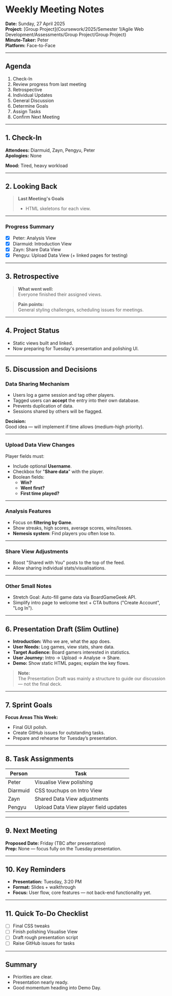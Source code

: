 # Weekly Meeting Notes

**Date:** Sunday, 27 April 2025  
**Project:** [Group Project](Coursework/2025/Semester 1/Agile Web Development/Assessments/Group Project/Group Project)  
**Minute-Taker:** Peter  
**Platform:** Face-to-Face  

---

## Agenda

1. Check-In
2. Review progress from last meeting
3. Retrospective
4. Individual Updates
5. General Discussion
6. Determine Goals
7. Assign Tasks
8. Confirm Next Meeting

---

## 1. Check-In

**Attendees:** Diarmuid, Zayn, Pengyu, Peter  
**Apologies:** None

**Mood:** Tired, heavy workload

---

## 2. Looking Back

> **Last Meeting's Goals**  
> - HTML skeletons for each view.

---

### Progress Summary

- [x] Peter: Analysis View
- [x] Diarmuid: Introduction View
- [x] Zayn: Share Data View
- [x] Pengyu: Upload Data View (+ linked pages for testing)

---

## 3. Retrospective

> **What went well:**  
> Everyone finished their assigned views.

> **Pain points:**  
> General styling challenges, scheduling issues for meetings.

---

## 4. Project Status

- Static views built and linked.
- Now preparing for Tuesday's presentation and polishing UI.

---

## 5. Discussion and Decisions

### Data Sharing Mechanism

- Users log a game session and tag other players.
- Tagged users can **accept** the entry into their own database.
- Prevents duplication of data.
- Sessions shared by others will be flagged.

**Decision:**  
Good idea — will implement if time allows (medium-high priority).

---

### Upload Data View Changes

Player fields must:
- Include optional **Username**.
- Checkbox for "**Share data**" with the player.
- Boolean fields:
  - **Win?**
  - **Went first?**
  - **First time played?**

---

### Analysis Features

- Focus on **filtering by Game**.
- Show streaks, high scores, average scores, wins/losses.
- **Nemesis system**: Find players you often lose to.

---

### Share View Adjustments

- Boost "Shared with You" posts to the top of the feed.
- Allow sharing individual stats/visualisations.

---

### Other Small Notes

- Stretch Goal: Auto-fill game data via BoardGameGeek API.
- Simplify intro page to welcome text + CTA buttons ("Create Account", "Log In").

---

## 6. Presentation Draft (Slim Outline)

- **Introduction:** Who we are, what the app does.
- **User Needs:** Log games, view stats, share data.
- **Target Audience:** Board gamers interested in statistics.
- **User Journey:** Intro → Upload → Analyse → Share.
- **Demo:** Show static HTML pages; explain the key flows.

> **Note:**  
> The Presentation Draft was mainly a structure to guide our discussion — not the final deck.

---

## 7. Sprint Goals

**Focus Areas This Week:**
- Final GUI polish.
- Create GitHub issues for outstanding tasks.
- Prepare and rehearse for Tuesday’s presentation.

---

## 8. Task Assignments

| Person    | Task                           |
|-----------|---------------------------------|
| Peter     | Visualise View polishing        |
| Diarmuid  | CSS touchups on Intro View       |
| Zayn      | Shared Data View adjustments    |
| Pengyu    | Upload Data View player field updates |

---

## 9. Next Meeting

**Proposed Date:** Friday (TBC after presentation)  
**Prep:** None — focus fully on the Tuesday presentation.

---

## 10. Key Reminders

- **Presentation:** Tuesday, 3:20 PM
- **Format:** Slides + walkthrough
- **Focus:** User flow, core features — not back-end functionality yet.

---

## 11. Quick To-Do Checklist

- [ ] Final CSS tweaks
- [ ] Finish polishing Visualise View
- [ ] Draft rough presentation script
- [ ] Raise GitHub issues for tasks

---

## Summary

- Priorities are clear.
- Presentation nearly ready.
- Good momentum heading into Demo Day.
